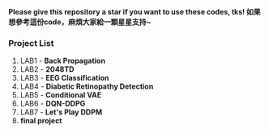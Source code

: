 **Please give this repository a star if you want to use these codes, tks!
如果想參考這份code，麻煩大家給一顆星星支持~**

### **Project List**
1. LAB1 - **Back Propagation**
2. LAB2 - **2048TD**
3. LAB3 - **EEG Classification**
4. LAB4 - **Diabetic Retinopathy Detection**
5. LAB5 - **Conditional VAE**
6. LAB6 - **DQN-DDPG**
7. LAB7 - **Let's Play DDPM**
8. **final project**